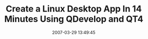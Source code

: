 ---
date: 2007-03-29 13:49:45
link:
  source: delicious
  source_url: https://del.icio.us/roytang
  text: Create a Linux Desktop App In 14 Minutes Using QDevelop and QT4
  url: http://www.clivecooper.co.uk/tutorial/index.html
slug: create-a-linux-desktop-app-in-14-minutes-using-qdevelop-and-qt4
source: delicious
tags:
- linux
- programming
- broken-link
title: Create a Linux Desktop App In 14 Minutes Using QDevelop and QT4
---